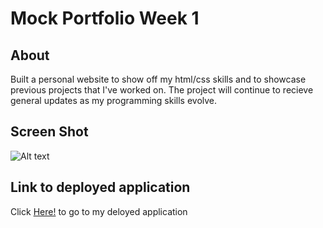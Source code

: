 # Mock Portfolio Week 1

## About 
Built a personal website to show off my html/css skills and to showcase previous projects that I've worked on. The project will continue to recieve general updates as my programming skills evolve. 

## Screen Shot
![Alt text](https://github.com/JHESSLER11/Mock-Portfolio/blob/main/assets/images/screenshot.png)

## Link to deployed application
Click [Here!](https://jhessler11.github.io/Mock-Portfolio/) to go to my deloyed application
